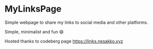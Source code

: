 # MyLinksPage

Simple webpage to share my links to social media and other platforms.

Simple, minimalist and fun 😄

Hosted thanks to codeberg page https://links.nesakko.xyz